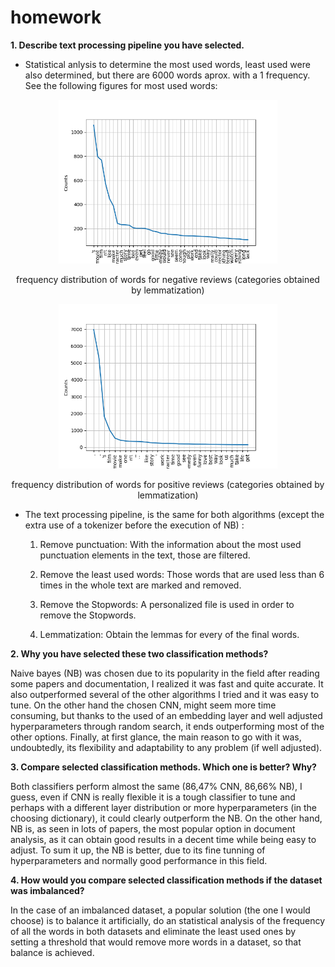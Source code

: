 # homework


**1. Describe text processing pipeline you have selected.**
- Statistical anlysis to determine the most used words, least used were also determined, but there are 6000 words aprox. with a 1 frequency. See the following figures for most used words:

<p align="center">
  <img src="distribution_plots/negative_reviews_dis_lemmatization.png" width="350" title="hover text">
  <p align="center"> frequency distribution of words for negative reviews (categories obtained by lemmatization)</p>
</p>


<p align="center">
  <img src="distribution_plots/positive_reviews_dis_lemmatization.png" width="350" title="hover text">
  <p align="center"> frequency distribution of words for positive reviews (categories obtained by lemmatization)</p>
</p>

- The text processing pipeline, is the same for both algorithms (except the extra use of a tokenizer before the execution of NB) : 

	1. Remove punctuation: With the information about the most used punctuation elements in the text, those are filtered.

	2. Remove the least used words: Those words that are used less than 6 times in the whole text are marked and removed.

	3. Remove the Stopwords: A personalized file is used in order to remove the Stopwords.
	4. Lemmatization: Obtain the lemmas for every of the final words.

**2. Why you have selected these two classification methods?**

Naive bayes (NB) was chosen due to its popularity in the field after reading some papers and documentation, I realized it was fast and quite accurate. It also outperformed several of the other algorithms I tried and it was easy to tune.
On the other hand the chosen CNN, might seem more time consuming, but thanks to the used of an  embedding layer and well adjusted hyperparameters through random search, it ends outperforming most of the other options. Finally, at first glance, the main reason to go with it was, undoubtedly, its flexibility and adaptability to any problem (if well adjusted).

**3. Compare selected classification methods. Which one is better? Why?**

Both classifiers perform almost the same (86,47% CNN, 86,66% NB), I guess, even if CNN is really flexible it is a tough classifier to tune and perhaps with a different layer distribution or more hyperparameters (in the choosing dictionary), it could clearly 	outperform the NB. On the other hand, NB is, as seen in lots of papers, the most popular option in document analysis, as it can obtain good results in a decent time while being easy to adjust. 
To sum it up, the NB is better, due to its fine tunning of hyperparameters and normally good 	performance in this field.

**4. How would you compare selected classification methods if the dataset was imbalanced?**

In the case of an imbalanced dataset, a popular solution (the one I would choose) is to 	balance it artificially, do an statistical analysis of the frequency of all the words in both 	datasets and eliminate the least used ones by setting a threshold that would remove more words in a dataset, so that balance is achieved.
